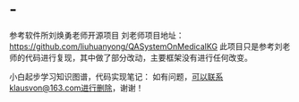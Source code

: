 # -
参考软件所刘焕勇老师开源项目
刘老师项目地址：https://github.com/liuhuanyong/QASystemOnMedicalKG
此项目只是参考刘老师的代码进行复现，其中做了部分改动，主要框架没有进行任何改变。

小白起步学习知识图谱，代码实现笔记：
如有问题，可以联系klausvon@163.com进行删除，谢谢！

